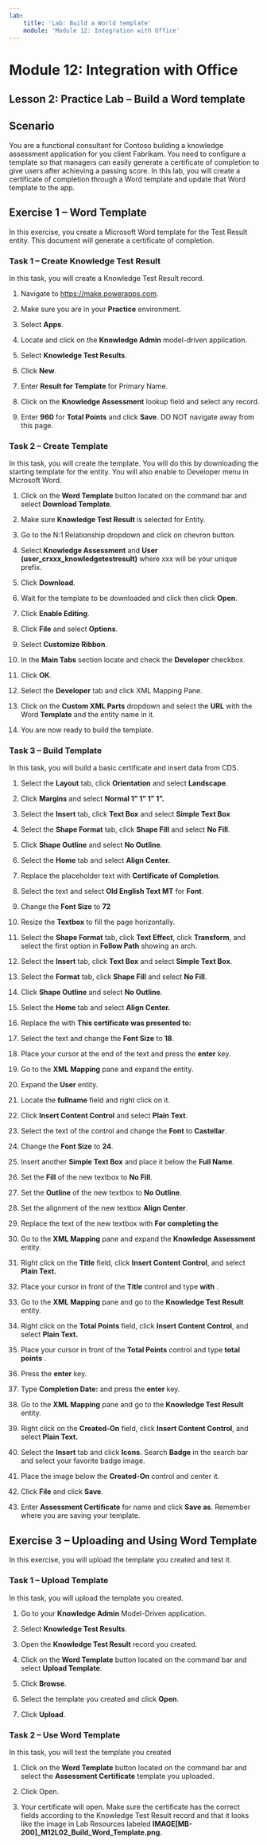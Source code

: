 ```yaml
---
lab:
    title: 'Lab: Build a World template'
    module: 'Module 12: Integration with Office'
---
```


Module 12: Integration with Office
=================================

## Lesson 2: Practice Lab – Build a Word template

Scenario
--------

You are a functional consultant for Contoso building a knowledge assessment
application for you client Fabrikam. You need to configure a template so that
managers can easily generate a certificate of completion to give users after
achieving a passing score. In this lab, you will create a certificate of
completion through a Word template and update that Word template to the app.

Exercise 1 – Word Template
--------------------------

In this exercise, you create a Microsoft Word template for the Test Result
entity. This document will generate a certificate of completion.

### Task 1 – Create Knowledge Test Result

In this task, you will create a Knowledge Test Result record.

1.  Navigate to https://make.powerapps.com.

2. Make sure you are in your **Practice** environment. 

3.  Select **Apps**.

4.  Locate and click on the **Knowledge Admin** model-driven application.

5.  Select **Knowledge Test Results**.

6.  Click **New**.

7.  Enter **Result for Template** for Primary Name.

8.  Click on the **Knowledge Assessment** lookup field and select any record.

9.  Enter **960** for **Total Points** and click **Save**. DO NOT navigate away
    from this page.

### Task 2 – Create Template

In this task, you will create the template. You will do this by downloading the
starting template for the entity. You will also enable to Developer menu in
Microsoft Word.

1.  Click on the **Word Template** button located on the command bar and select
    **Download Template**.

2.  Make sure **Knowledge Test Result** is selected for Entity.

3.  Go to the N:1 Relationship dropdown and click on chevron button.

4.  Select **Knowledge Assessment** and **User (user_crxxx_knowledgetestresult)** where xxx will be your unique prefix.

5.  Click **Download**.

6.  Wait for the template to be downloaded and click then click **Open**.

7.  Click **Enable Editing**.

8.  Click **File** and select **Options**.

9.  Select **Customize Ribbon**.

10. In the **Main Tabs** section locate and check the **Developer** checkbox.

11. Click **OK**.

12. Select the **Developer** tab and click XML Mapping Pane.

13. Click on the **Custom XML Parts** dropdown and select the **URL** with the
    Word **Template** and the entity name in it.

14. You are now ready to build the template.

### Task 3 – Build Template

In this task, you will build a basic certificate and insert data from CDS.

1.  Select the **Layout** tab, click **Orientation** and select **Landscape**.

2.  Click **Margins** and select **Normal 1” 1” 1” 1”.**

3.  Select the **Insert** tab, click **Text Box** and select **Simple Text Box**

4.  Select the **Shape Format** tab, click **Shape Fill** and select **No Fill**.

5.  Click **Shape Outline** and select **No Outline**.

6.  Select the **Home** tab and select **Align Center.**

7.  Replace the placeholder text with **Certificate of Completion**.

8.  Select the text and select **Old English Text MT** for **Font**.

9.  Change the **Font Size** to **72**

10. Resize the **Textbox** to fill the page horizontally.

11. Select the **Shape Format** tab, click **Text Effect**, click **Transform**, and
    select the first option in **Follow Path** showing an arch. 

12. Select the **Insert** tab, click **Text Box** and select **Simple Text
    Box**.

13. Select the **Format** tab, click **Shape Fill** and select **No Fill**.

14. Click **Shape Outline** and select **No Outline**.

15. Select the **Home** tab and select **Align Center.**

16. Replace the with **This certificate was presented to:**

17. Select the text and change the **Font Size** to **18**.

18. Place your cursor at the end of the text and press the **enter** key.

19. Go to the **XML Mapping** pane and expand the entity.

20. Expand the **User** entity.

21. Locate the **fullname** field and right click on it.

22. Click **Insert Content Control** and select **Plain Text**.

23. Select the text of the control and change the **Font** to **Castellar**.

24. Change the **Font Size** to **24**.

25. Insert another **Simple Text Box** and place it below the **Full Name**.

26. Set the **Fill** of the new textbox to **No Fill**.

27. Set the **Outline** of the new textbox to **No Outline**.

28. Set the alignment of the new textbox **Align Center**.

29. Replace the text of the new textbox with **For completing the**

30. Go to the **XML Mapping** pane and expand the **Knowledge Assessment**
    entity.

31. Right click on the **Title** field, click **Insert Content Control**, and
    select **Plain Text.**

32. Place your cursor in front of the **Title** control and type **with** .

33. Go to the **XML Mapping** pane and go to the **Knowledge Test Result**
    entity.

34. Right click on the **Total Points** field, click **Insert Content Control**,
    and select **Plain Text.**

35. Place your cursor in front of the **Total Points** control and type **total
    points** .

36. Press the **enter** key.

37. Type **Completion Date:** and press the **enter** key.

38. Go to the **XML Mapping** pane and go to the **Knowledge Test Result**
    entity.

39. Right click on the **Created-On** field, click **Insert Content Control**,
    and select **Plain Text.**

40. Select the **Insert** tab and click **Icons.** Search **Badge** in the search bar and select your favorite badge image. 

42. Place the image below the **Created-On** control and center it.

43. Click **File** and click **Save**.

44. Enter **Assessment Certificate** for name and click **Save as**. Remember where
    you are saving your template.

Exercise 3 – Uploading and Using Word Template
----------------------------------------------

In this exercise, you will upload the template you created and test it.

### Task 1 – Upload Template

In this task, you will upload the template you created.

1.  Go to your **Knowledge Admin** Model-Driven application.

2.  Select **Knowledge Test Results**.

3.  Open the **Knowledge Test Result** record you created.

4.  Click on the **Word Template** button located on the command bar and select
    **Upload Template**.

5.  Click **Browse**.

6.  Select the template you created and click **Open**.

7.  Click **Upload**.

### Task 2 – Use Word Template

In this task, you will test the template you created

1.  Click on the **Word Template** button located on the command bar and select
    the **Assessment Certificate** template you uploaded.

2.  Click Open.

3.  Your certificate will open. Make sure the certificate has the correct fields according to the Knowledge Test Result record and that it looks like the image
    in Lab Resources labeled **IMAGE[MB-200]_M12L02_Build_Word_Template.png.**
